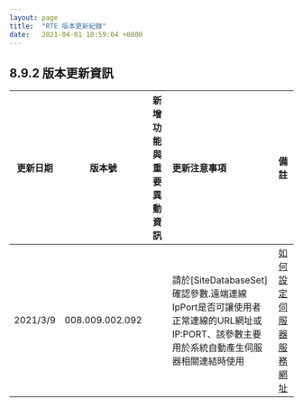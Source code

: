 ```yaml
---
layout: page
title:  "RTE 版本更新紀錄"
date:   2021-04-01 10:59:04 +0800
---
```


## 8.9.2 版本更新資訊

|更新日期|版本號|新增功能與重要異動資訊|更新注意事項|備註|
|:-:|:-:|:-:|:-|:-:|
|2021/3/9|008.009.002.092||請於[SiteDatabaseSet]確認參數.遠端連線IpPort是否可讓使用者正常連線的URL網址或IP:PORT、該參數主要用於系統自動產生伺服器相關連結時使用|[如何設定伺服器服務網址](/INSTALLS/HOWTO/202103090001/index.md)|